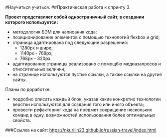 #Научиться учиться. 
##Практическая работа к спринту 3.

**Проект представляет собой одностраничный сайт, в создании которого используется:**
- методология БЭМ для написания кода;
- позиционирование элементов c помощью технологий flexbox и grid;
- страница адаптирована под следующие разрешения:
    - 1280px и шире;
    - 1140px - 768px;
    - 768px - 320px.
- адаптирование страницы реализовано с помощбю медиазапросов и относительных величин;
- на странице используются пустые ссылки, а также ссылки на другие сайты.

Планы по доработке:
- подробно описать каждый блок, указав какие конкретно технологии верстки используются для создания того или иного объекта;
- провести рефакторинг кода на предмет сокращение нескольких команд в одну, возможностей использования более оптимальных свойств.

###Ссылка на сайт: https://nkurilin23.github.io/russian-travel/index.html


